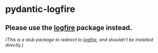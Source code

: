 # pydantic-logfire

## Please use the [logfire](https://pypi.org/project/logfire/) package instead.

_(This is a stub package to redirect to [logfire](https://pypi.org/project/logfire/), and shouldn't be installed directly.)_
